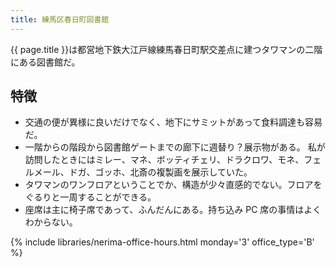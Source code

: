 ```yaml
---
title: 練馬区春日町図書館
---
```


{{ page.title }}は都営地下鉄大江戸線練馬春日町駅交差点に建つタワマンの二階にある図書館だ。

## 特徴

* 交通の便が異様に良いだけでなく、地下にサミットがあって食料調達も容易だ。
* 一階からの階段から図書館ゲートまでの廊下に週替り？展示物がある。
  私が訪問したときにはミレー、マネ、ボッティチェリ、ドラクロワ、モネ、フェルメール、ドガ、ゴッホ、北斎の複製画を展示していた。
* タワマンのワンフロアということでか、構造が少々直感的でない。フロアをぐるりと一周することができる。
* 座席は主に椅子席であって、ふんだんにある。持ち込み PC 席の事情はよくわからない。

{% include libraries/nerima-office-hours.html monday='3' office_type='B' %}
